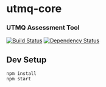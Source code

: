 utmq-core
====

### UTMQ Assessment Tool

[![Build Status](https://travis-ci.org/UTMQ/utmq-core.png)](https://travis-ci.org/UTMQ/utmq-core)
[![Dependency Status](https://david-dm.org/utmq/utmq-core.png)](https://david-dm.org/utmq/utmq-core)

## Dev Setup

```
npm install
npm start
```
